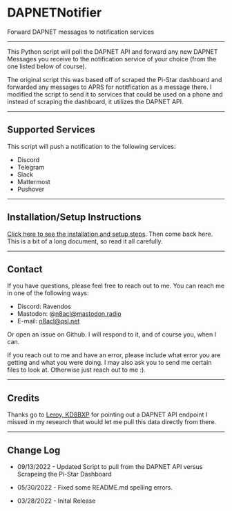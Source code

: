 # DAPNETNotifier
Forward DAPNET messages to notification services

---

This Python script will poll the DAPNET API and forward any new DAPNET Messages you receive to the notification service of your choice (from the one listed below of course).

The original script this was based off of scraped the Pi-Star dashboard and forwarded any messages to APRS for notitfication as a message there. I modified the script to send it to services that could be used on a phone and instead of scraping the dashboard, it utilizes the DAPNET API.

---

## Supported Services

This script will push a notification to the following services:

- Discord
- Telegram
- Slack
- Mattermost
- Pushover

---

## Installation/Setup Instructions

[Click here to see the installation and setup steps](https://github.com/n8acl/DAPNETNotifier/blob/master/Installation-Setup.md). Then come back here. This is a bit of a long document, so read it all carefully.

---
## Contact
If you have questions, please feel free to reach out to me. You can reach me in one of the following ways:

- Discord: Ravendos
- Mastodon: @n8acl@mastodon.radio
- E-mail: n8acl@qsl.net

Or open an issue on Github. I will respond to it, and of course you, when I can. 

If you reach out to me and have an error, please include what error you are getting and what you were doing. I may also ask you to send me certain files to look at. Otherwise just reach out to me :).

---
## Credits

Thanks go to [Leroy, KD8BXP](https://github.com/kd8bxp) for pointing out a DAPNET API endpoint I missed in my research that would let me pull this data directly from there.

---

## Change Log

* 09/13/2022 - Updated Script to pull from the DAPNET API versus Scrapeing the Pi-Star Dashboard

* 05/30/2022 - Fixed some README.md spelling errors.

* 03/28/2022 - Inital Release
